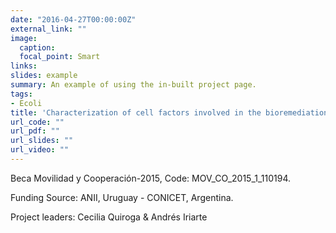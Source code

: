 ```yaml
---
date: "2016-04-27T00:00:00Z"
external_link: ""
image:
  caption: 
  focal_point: Smart
links:
slides: example
summary: An example of using the in-built project page.
tags:
- Ecoli
title: 'Characterization of cell factors involved in the bioremediation of organic compounds in Shewanella isolates.'
url_code: ""
url_pdf: ""
url_slides: ""
url_video: ""
---
```



Beca Movilidad y Cooperación-2015, Code: MOV_CO_2015_1_110194.

Funding Source: ANII, Uruguay - CONICET, Argentina.

Project leaders: Cecilia Quiroga & Andrés Iriarte


